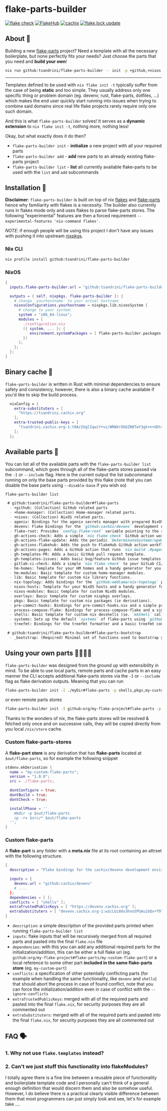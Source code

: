 # flake-parts-builder

[![flake check](https://github.com/tsandrini/flake-parts-builder/actions/workflows/flake-check.yml/badge.svg)](https://github.com/tsandrini/flake-parts-builder/actions/workflows/flake-check.yml)
[![FlakeHub](https://github.com/tsandrini/flake-parts-builder/actions/workflows/flakehub-publish.yml/badge.svg)](https://github.com/tsandrini/flake-parts-builder/actions/workflows/flakehub-publish.yml)
[![cachix](https://github.com/tsandrini/flake-parts-builder/actions/workflows/cachix-push.yml/badge.svg)](https://github.com/tsandrini/flake-parts-builder/actions/workflows/cachix-push.yml)
[![flake.lock update](https://github.com/tsandrini/flake-parts-builder/actions/workflows/update-flake-lock.yml/badge.svg)](https://github.com/tsandrini/flake-parts-builder/actions/workflows/update-flake-lock.yml)

## About 📝

Building a new [flake-parts](https://github.com/hercules-ci/flake-parts) project?
Need a template with all the necessary boilerplate, but none perfectly fits your
needs? Just choose the parts that you need and **build your own**!

```bash
nix run github:tsandrini/flake-parts-builder -- init -p +github,+nixos,treefmt myNewProject
```

-----

Templates defined to be used with `nix flake init -t` typically suffer from
the case of being **static** and too simple. They usually address only one
specific thing or problem domain (eg. devenv, rust, flake-parts, dotfiles, ...)
which makes the end user quickly start running into issues  when trying to
combine said domains since real life flake projects rarely require only one
such domain.

And this is what `flake-parts-builder` solves! It serves as a
**dynamic extension** to `nix flake init -t`, nothing more, nothing less!

Okay, but what exactly does it do then?

- `flake-parts-builder init` - **initialize** a new project with all your
  required parts
- `flake-parts-builder add` - **add** new parts to an already existing
  flake-parts project
- `flake-parts-builder list` - **list** all currently available flake-parts to
  be used with the `list` and `add` subcommands

## Installation 🤖

**Disclaimer**: `flake-parts-builder` is built on top of nix
[flakes](https://wiki.nixos.org/wiki/Flakes) and
[flake-parts](https://github.com/hercules-ci/flake-parts) hence why familiarity
with flakes is a necessity. The builder also currently runs in flakes mode only
and uses flakes to parse flake-parts stores. The following "experimental"
features are then a forced requirement
`--experimental-features 'nix-command flakes'`.

*NOTE*: if enough people will be using this project I don't have any issues
with pushing it into upstream  [nixpkgs](https://github.com/NixOS/nixpkgs).

### Nix CLI

```bash
nix profile install github:tsandrini/flake-parts-builder
```

### NixOS

```nix
{
  inputs.flake-parts-builder.url = "github:tsandrini/flake-parts-builder";

  outputs = { self, nixpkgs, flake-parts-builder }: {
    # change `yourhostname` to your actual hostname
    nixosConfigurations.yourhostname = nixpkgs.lib.nixosSystem {
      # change to your system:
      system = "x86_64-linux";
      modules = [
        ./configuration.nix
        ({ system, ... }: {
           environment.systemPackages = [ flake-parts-builder.packages.${system}.default ];
        })
      ];
    };
  };
}
```

## Binary cache 💾

`flake-parts-builder` is written in Rust with minimal dependencies to ensure
safety and consistency, however, there is also a binary cache available if you'd
like to skip the build process. 

```nix
  nixConfig = {
    extra-substituters = [
      "https://tsandrini.cachix.org"
    ];
    extra-trusted-public-keys = [
      "tsandrini.cachix.org-1:t0AzIUglIqwiY+vz/WRWXrOkDZN8TwY3gk+n+UDt4gw="
    ];
  };
```

## Available parts 📂

You can list all of the available parts with the `flake-parts-builder list`
subcommand, which goes through all of the flake-parts stores passed via the `-I`
or `--include` flag. Here is the current output the list subcommand running on
only the base parts provided by this flake (note that you can disable the base
parts using `--disable-base` if you wish so)

```bash
flake-parts-builder list
```
```md
 # github:tsandrini/flake-parts-builder#flake-parts
  - +github: (Collection) GitHub related parts
  - +home-manager: (Collection) Home-manager related parts.
  - +nixos: (Collection) NixOS related parts.
  - agenix: Bindings for the agenix secrets manager with prepared NixOS/HM modules ready to be used in your configurations.
  - devenv: Flake bindings for the `github:cachix/devenv` development environment.
  - flake-root: Provides `config.flake-root` variable pointing to the root of the flake project.
  - gh-actions-check: Adds a simple `nix flake check` GitHub action workflow.
  - gh-actions-flake-update: Adds the periodic `DeterminateSystems/update-flake-lock` GitHub action workflow.
  - gh-actions-flakehub: Adds the push to FlakeHub GitHub action workflow.
  - gh-actions-pages: Adds a GitHub action that runs `nix build .#pages` and deploys the result to GitHub pages.
  - gh-templates-PR: Adds a basic GitHub pull request template.
  - gh-templates-issues: Adds basic bug/feature GitHub issue templates.
  - gitlab-ci-check: Adds a simple `nix flake check` to your GitLab CI/CD pipeline.
  - hm-homes: Template for your HM homes and a handy generator for you `homeManagerConfiguration` calls.
  - hm-modules: Basic template for custom home-manager modules.
  - lib: Basic template for custom nix library functions.
  - nix-topology: Adds bindings for the `github:oddlama/nix-topology` project to generate graphs of your networks.
  - nixos-hosts: Template for your NixOS hosts and a handy generator for `lib.nixosSystem` calls.
  - nixos-modules: Basic template for custom NixOS modules.
  - overlays: Basic template for custom nixpkgs overlays.
  - pkgs: Basic template for custom nix packages (ie derivations).
  - pre-commit-hooks: Bindings for pre-commit-hooks.nix and a simple pre-commit-hook template.
  - process-compose-flake: Bindings for process-compose-flake and a simple process-compose template.
  - shells: Basic template for custom nix devshells (ie. `mkShell` calls) with potential bindings to other parts.
  - systems: Sets up the default `systems` of flake-parts using `github:nix-systems/default`.
  - treefmt: Bindings for the treefmt formatter and a basic treefmt configuration.

 # github:tsandrini/flake-parts-builder#flake-parts-bootstrap
  - _bootstrap: (Required) Minimal set of functions used to bootstrap your flake-parts project.
```

## Using your own parts 👨‍💻👩‍💻

`flake-parts-builder` was designed from the ground up with extensibility in mind.
To be able to use local parts, remote parts and cache parts in an easy manner
the CLI accepts additional flake-parts stores via the `-I` or `--include` flag
as flake derivation outputs. Meaning that you can run

```bash
flake-parts-builder init -I ./myDir#flake-parts -p shells,pkgs,my-custom-part myNewProject
```

or even remote parts stores

```bash
flake-parts-builder init -I github:org/my-flake-project#flake-parts -p shells,my-custom-remote-part myNewProject
```

Thanks to the wonders of nix, the flake-parts stores will be resolved & fetched
only once and on successive calls, they will be copied directly from you local
`/nix/store` cache.

### Custom flake-parts-stores

A **flake-part store** is any derivation that has **flake-parts** located at
`$out/flake-parts`, so for example the following snippet

```nix
stdenv.mkDerivation {
  name = "my-custom-flake-parts";
  version = "1.0.0";
  src = ./flake-parts;

  dontConfigure = true;
  dontBuild = true;
  dontCheck = true;

  installPhase = ''
    mkdir -p $out/flake-parts
    cp -rv $src/* $out/flake-parts
  '';
}
```

### Custom flake-parts 

A **flake-part** is any folder with a **meta.nix** file at its root containing
an attrset with the following structure.

```nix
{
  description = "Flake bindings for the cachix/devenv development environment.";

  inputs = {
    devenv.url = "github:cachix/devenv"
    # ....
  };
  dependencies = [ ];
  conflicts = [ "shells" ];
  extraTrustedPublicKeys = [ "https://devenv.cachix.org" ];
  extraSubstituters = [ "devenv.cachix.org-1:w1cLUi8dv3hnoSPGAuibQv+f9TZLr6cv/Hm9XgU50cw=" ];
}
```

- `description`: a simple description of the provided parts printed when running
  `flake-parts-builder list`
- `inputs`: flake inputs that will be recursively merged from all required parts
  and pasted into the final `flake.nix` file
- `dependencies`: with this you can add any additional required parts for the
  initialization/addition, this can be either a full flake uri (eg.
  `github:org/my-flake-project#flake-parts/my-custom-flake-part`) or a local
  reference to some other part **included in the same flake-parts store**
  (eg. `my-custom-part`)
- `conflicts`: a specification of other potentially conflicting parts 
  (for example when handling the same functionality, like `devenv` and `shells`)
  that should abort the process in case of found conflict, note that you can
  force the initialization/addition even in case of conflict with the
  `--ignore-conflicts`
- `extraTrustedPublicKeys`: merged with all of the required parts and pasted into
  the final `flake.nix`, for security purposes they are all commented out
- `extraSubstituters`: merged with all of the required parts and pasted into the
  final `flake.nix`, for security purposes they are all commented out

## FAQ 🗣️

### 1. Why not use `flake.templates` instead?

### 2. Can't we just stuff this functionality into flakeModules?

I totally agree there is a fine line between a reusable piece of functionality
and boilerplate template code and I personally can't think of a general enough
definition that would discern them and also be somehow useful. However, I do
believe there is a practical clearly visible difference between them that most
programmers can just simply look and see, let's for example take ....
